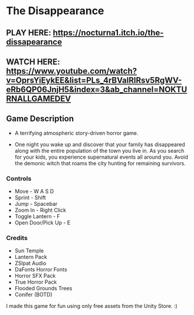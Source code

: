 # The Disappearance

## PLAY HERE: https://nocturna1.itch.io/the-dissapearance

## WATCH HERE: <https://www.youtube.com/watch?v=OprsYiEykEE&list=PLs_4rBValRlRsv5RgWV-eRb6QP06JnjH5&index=3&ab_channel=NOKTURNALLGAMEDEV>

## Game Description  

* A terrifying atmospheric story-driven horror game.

* One night you wake up and discover that your family has disappeared along with the entire population of the town you live in. As you search for your kids, you experience supernatural events all around you. Avoid the demonic witch that roams the city hunting for remaining survivors.

### Controls

* Move - W A S D
* Sprint - Shift
* Jump - Spacebar
* Zoom In - Right Click
* Toggle Lantern - F
* Open Door/Pick Up - E

### Credits

* Sun Temple 
* Lantern Pack
* ZSlpat Audio
* DaFonts Horror Fonts
* Horror SFX Pack
* True Horror Pack
* Flooded Grounds Trees
* Conifer (BOTD)

I made this game for fun using only free assets from the Unity Store. :)
